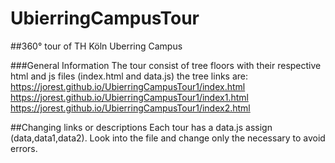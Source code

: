 # UbierringCampusTour
##360° tour of TH Köln Uberring Campus

###General Information
The tour consist of tree floors with their respective html and js files (index.html and data.js)
the tree links are:
  https://jorest.github.io/UbierringCampusTour1/index.html
  https://jorest.github.io/UbierringCampusTour1/index1.html
  https://jorest.github.io/UbierringCampusTour1/index2.html


##Changing links or descriptions
Each tour has a data.js assign (data,data1,data2). Look into the file and change only the necessary to avoid errors. 
